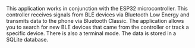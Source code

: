 This application works in conjunction with the ESP32 microcontroller. This controller receives signals from BLE devices via Bluetooth Low Energy and transmits data to the phone via Bluetooth Classic.
The application allows you to search for new BLE devices that came from the controller or track a specific device. There is also a terminal mode. The data is stored in a SQLite database.